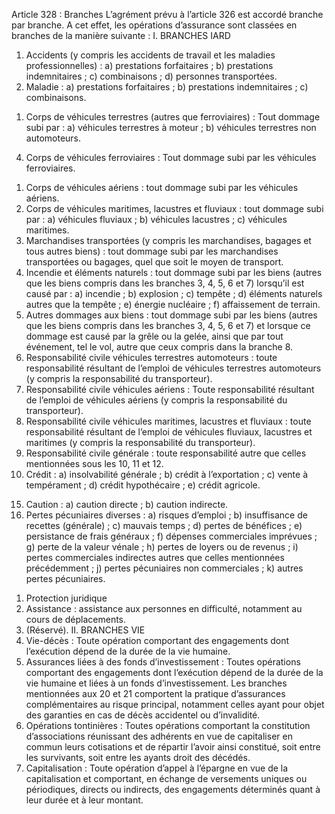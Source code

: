 Article 328 : Branches
L’agrément prévu à l’article 326 est accordé branche par branche. A cet effet, les opérations d’assurance sont classées en branches de la manière suivante :
I. BRANCHES IARD
1) Accidents (y compris les accidents de travail et les maladies professionnelles) :
a) prestations forfaitaires ;
b) prestations indemnitaires ;
c) combinaisons ;
d) personnes transportées.
2) Maladie :
a) prestations forfaitaires ;
b) prestations indemnitaires ;
c) combinaisons.
1.  Corps de véhicules terrestres (autres que ferroviaires) : Tout dommage subi par :
a) véhicules terrestres à moteur ;
b) véhicules terrestres non automoteurs.
4) Corps de véhicules ferroviaires :
Tout dommage subi par les véhicules ferroviaires.
1.  Corps de véhicules aériens : tout dommage subi par les véhicules aériens.
2.  Corps de véhicules maritimes, lacustres et fluviaux : tout dommage subi par :
a) véhicules fluviaux ;
b) véhicules lacustres ;
c) véhicules maritimes.
1.  Marchandises transportées (y compris les marchandises, bagages et tous autres biens) : tout dommage subi par les marchandises transportées ou bagages, quel que soit le moyen de transport.
2.  Incendie et éléments naturels : tout dommage subi par les biens (autres que les biens compris dans les branches 3, 4, 5, 6 et 7) lorsqu’il est causé par :
a) incendie ;
b) explosion ;
c) tempête ;
d) éléments naturels autres que la tempête ;
e) énergie nucléaire ;
f) affaissement de terrain.
1.  Autres dommages aux biens : tout dommage subi par les biens (autres que les biens compris dans les branches 3, 4, 5, 6 et 7) et lorsque ce dommage est causé par la grêle ou la gelée, ainsi que par tout événement, tel le vol, autre que ceux compris dans la branche 8.
2.  Responsabilité civile véhicules terrestres automoteurs : toute responsabilité résultant de l’emploi de véhicules terrestres automoteurs (y compris la responsabilité du transporteur).
3.  Responsabilité civile véhicules aériens : Toute responsabilité résultant de l’emploi de véhicules aériens (y compris la responsabilité du transporteur).
4.  Responsabilité civile véhicules maritimes, lacustres et fluviaux : toute responsabilité résultant de l’emploi de véhicules fluviaux, lacustres et maritimes (y compris la responsabilité du transporteur).
5.  Responsabilité civile générale : toute responsabilité autre que celles mentionnées sous les 10, 11 et 12.
6.  Crédit :
a) insolvabilité générale ;
b) crédit à l’exportation ;
c) vente à tempérament ;
d) crédit hypothécaire ;
e) crédit agricole.
15) Caution :
a) caution directe ;
b) caution indirecte.
16) Pertes pécuniaires diverses :
a) risques d’emploi ;
b) insuffisance de recettes (générale) ;
c) mauvais temps ;
d) pertes de bénéfices ;
e) persistance de frais généraux ;
f) dépenses commerciales imprévues ;
g) perte de la valeur vénale ;
h) pertes de loyers ou de revenus ;
i) pertes commerciales indirectes autres que celles mentionnées précédemment ;
j) pertes pécuniaires non commerciales ;
k) autres pertes pécuniaires.
1.  Protection juridique
2.  Assistance : assistance aux personnes en difficulté, notamment au cours de déplacements.
3.  (Réservé).
II. BRANCHES VIE
1.  Vie-décès :
Toute opération comportant des engagements dont l’exécution dépend de la durée de la vie humaine.
1.  Assurances liées à des fonds d’investissement :
Toutes opérations comportant des engagements dont l’exécution dépend de la durée de la vie humaine et liées à un fonds d’investissement. Les branches mentionnées aux 20 et 21 comportent la pratique d’assurances complémentaires au risque principal, notamment celles ayant pour objet des garanties en cas de décès accidentel ou d’invalidité.
1.  Opérations tontinières :
Toutes opérations comportant la constitution d’associations réunissant des adhérents en vue de capitaliser en commun leurs cotisations et de répartir l’avoir ainsi constitué, soit entre les survivants, soit entre les ayants droit des décédés.
1.  Capitalisation :
Toute opération d’appel à l’épargne en vue de la capitalisation et comportant, en échange de versements uniques ou périodiques, directs ou indirects, des engagements déterminés quant à leur durée et à leur montant.